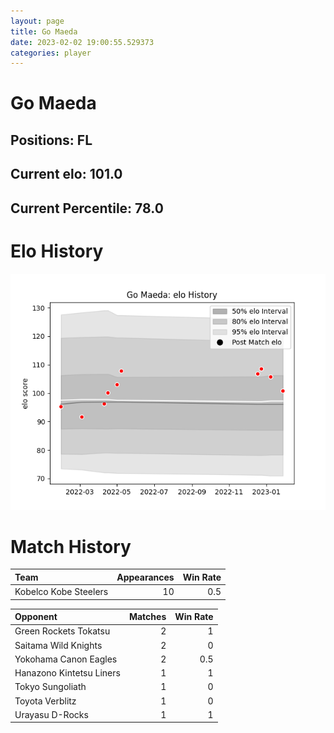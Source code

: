 ```yaml
---  
layout: page  
title: Go Maeda  
date: 2023-02-02 19:00:55.529373  
categories: player  
---
```

# Go Maeda

## Positions: FL

## Current elo: 101.0

## Current Percentile: 78.0

# Elo History


![elo history](history_GoMaeda.png)
# Match History


| Team                  |   Appearances |   Win Rate |
|:----------------------|--------------:|-----------:|
| Kobelco Kobe Steelers |            10 |        0.5 |

| Opponent                 |   Matches |   Win Rate |
|:-------------------------|----------:|-----------:|
| Green Rockets Tokatsu    |         2 |        1   |
| Saitama Wild Knights     |         2 |        0   |
| Yokohama Canon Eagles    |         2 |        0.5 |
| Hanazono Kintetsu Liners |         1 |        1   |
| Tokyo Sungoliath         |         1 |        0   |
| Toyota Verblitz          |         1 |        0   |
| Urayasu D-Rocks          |         1 |        1   |